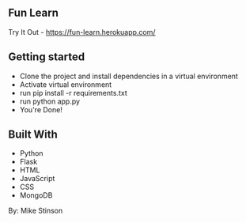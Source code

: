 ## Fun Learn

Try It Out - https://fun-learn.herokuapp.com/

## Getting started
- Clone the project and install dependencies in a virtual environment
- Activate virtual environment
- run pip install -r requirements.txt
- run python app.py
- You're Done!

## Built With
* Python
* Flask
* HTML
* JavaScript
* CSS
* MongoDB


By: Mike Stinson
